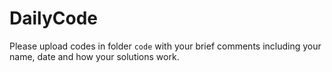 # DailyCode

Please upload codes in folder `code` with your brief comments including your name, date and how your solutions work.
